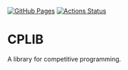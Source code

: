 [![GitHub Pages](https://img.shields.io/static/v1?label=GitHub+Pages&message=+&color=brightgreen&logo=github)](https://yoshnary.github.io/cplib/)
[![Actions Status](https://github.com/yoshnary/cplib/workflows/verify/badge.svg)](https://github.com/yoshnary/cplib/actions)

# CPLIB
A library for competitive programming.
